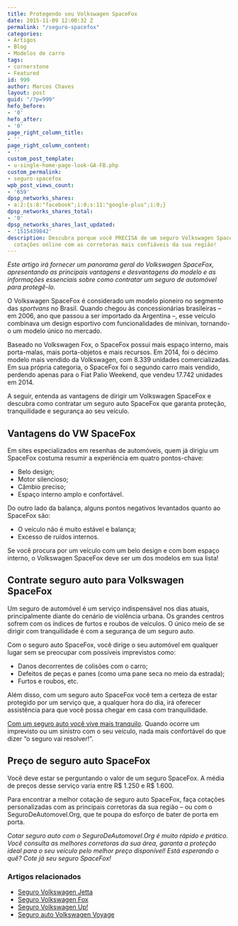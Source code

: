 ```yaml
---
title: Protegendo seu Volkswagen SpaceFox
date: 2015-11-09 12:00:32 Z
permalink: "/seguro-spacefox"
categories:
- Artigos
- Blog
- Modelos de carro
tags:
- cornerstone
- Featured
id: 999
author: Marcos Chaves
layout: post
guid: "/?p=999"
hefo_before:
- '0'
hefo_after:
- '0'
page_right_column_title:
- ''
page_right_column_content:
- ''
custom_post_template:
- u-single-home-page-look-GA-FB.php
custom_permalink:
- seguro-spacefox
wpb_post_views_count:
- '659'
dpsp_networks_shares:
- a:2:{s:8:"facebook";i:0;s:11:"google-plus";i:0;}
dpsp_networks_shares_total:
- '0'
dpsp_networks_shares_last_updated:
- '1515439842'
description: Descubra porque você PRECISA de um seguro Volkswagen SpaceFox e faça
  cotações online com as corretoras mais confiáveis da sua região!
---
```


_Este artigo irá fornecer um panorama geral do Volkswagen SpaceFox, apresentando as principais vantagens e desvantagens do modelo e as informações essenciais sobre como contratar um seguro de automóvel para protegê-lo._

O Volkswagen SpaceFox é considerado um modelo pioneiro no segmento das _sportvans_ no Brasil. Quando chegou às concessionárias brasileiras – em 2006, ano que passou a ser importado da Argentina –, esse veículo combinava um design esportivo com funcionalidades de minivan, tornando-o um modelo único no mercado.

Baseado no Volkswagen Fox, o SpaceFox possui mais espaço interno, mais porta-malas, mais porta-objetos e mais recursos. Em 2014, foi o décimo modelo mais vendido da Volkswagen, com 8.339 unidades comercializadas. Em sua própria categoria, o SpaceFox foi o segundo carro mais vendido, perdendo apenas para o Fiat Palio Weekend, que vendeu 17.742 unidades em 2014.

A seguir, entenda as vantagens de dirigir um Volkswagen SpaceFox e descubra como contratar um seguro auto SpaceFox que garanta proteção, tranquilidade e segurança ao seu veículo.

## Vantagens do VW SpaceFox

Em sites especializados em resenhas de automóveis, quem já dirigiu um SpaceFox costuma resumir a experiência em quatro pontos-chave:

  * Belo design;
  * Motor silencioso;
  * Câmbio preciso;
  * Espaço interno amplo e confortável.

Do outro lado da balança, alguns pontos negativos levantados quanto ao SpaceFox são:

  * O veículo não é muito estável e balança;
  * Excesso de ruídos internos.

Se você procura por um veículo com um belo design e com bom espaço interno, o Volkswagen SpaceFox deve ser um dos modelos em sua lista!

## Contrate seguro auto para Volkswagen SpaceFox

Um seguro de automóvel é um serviço indispensável nos dias atuais, principalmente diante do cenário de violência urbana. Os grandes centros sofrem com os índices de furtos e roubos de veículos. O único meio de se dirigir com tranquilidade é com a segurança de um seguro auto.

Com o seguro auto SpaceFox, você dirige o seu automóvel em qualquer lugar sem se preocupar com possíveis imprevistos como:

  * Danos decorrentes de colisões com o carro;
  * Defeitos de peças e panes (como uma pane seca no meio da estrada);
  * Furtos e roubos, etc.

Além disso, com um seguro auto SpaceFox você tem a certeza de estar protegido por um serviço que, a qualquer hora do dia, irá oferecer assistência para que você possa chegar em casa com tranquilidade.

[Com um seguro auto você vive mais tranquilo](/com-um-seguro-auto-voce-vive-mais-tranquilo). Quando ocorre um imprevisto ou um sinistro com o seu veículo, nada mais confortável do que dizer “o seguro vai resolver!”.

## Preço de seguro auto SpaceFox

Você deve estar se perguntando o valor de um seguro SpaceFox. A média de preços desse serviço varia entre R$ 1.250 e R$ 1.600.

Para encontrar a melhor cotação de seguro auto SpaceFox, faça cotações personalizadas com as principais corretoras da sua região – ou com o SeguroDeAutomovel.Org, que te poupa do esforço de bater de porta em porta.

_Cotar seguro auto com o SeguroDeAutomovel.Org é muito rápido e prático. Você consulta as melhores corretoras da sua área, garanta a proteção ideal para o seu veículo pelo melhor preço disponível! Está esperando o quê? Cote já seu seguro SpaceFox!_

### Artigos relacionados

  * <a href="/seguro-auto-jetta" target="_blank">Seguro Volkswagen Jetta</a>
  * <a href="/seguro-volkswagen-fox" target="_blank">Seguro Volkswagen Fox</a>
  * <a href="/seguro-auto-volkswagen-up-precos-vantagens" target="_blank">Seguro Volkswagen Up!</a>
  * <a href="/seguro-auto-voyage" target="_blank">Seguro auto Volkswagen Voyage</a>